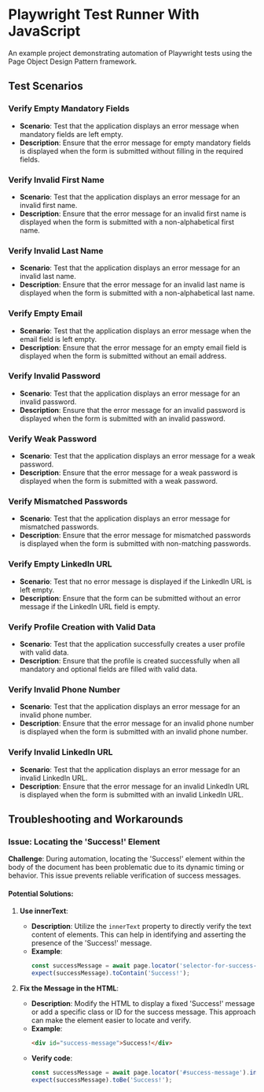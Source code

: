 # Playwright Test Runner With JavaScript

An example project demonstrating automation of Playwright tests using the Page Object Design Pattern framework.

## Test Scenarios

### Verify Empty Mandatory Fields
- **Scenario**: Test that the application displays an error message when mandatory fields are left empty.
- **Description**: Ensure that the error message for empty mandatory fields is displayed when the form is submitted without filling in the required fields.

### Verify Invalid First Name
- **Scenario**: Test that the application displays an error message for an invalid first name.
- **Description**: Ensure that the error message for an invalid first name is displayed when the form is submitted with a non-alphabetical first name.

### Verify Invalid Last Name
- **Scenario**: Test that the application displays an error message for an invalid last name.
- **Description**: Ensure that the error message for an invalid last name is displayed when the form is submitted with a non-alphabetical last name.

### Verify Empty Email
- **Scenario**: Test that the application displays an error message when the email field is left empty.
- **Description**: Ensure that the error message for an empty email field is displayed when the form is submitted without an email address.

### Verify Invalid Password
- **Scenario**: Test that the application displays an error message for an invalid password.
- **Description**: Ensure that the error message for an invalid password is displayed when the form is submitted with an invalid password.

### Verify Weak Password
- **Scenario**: Test that the application displays an error message for a weak password.
- **Description**: Ensure that the error message for a weak password is displayed when the form is submitted with a weak password.

### Verify Mismatched Passwords
- **Scenario**: Test that the application displays an error message for mismatched passwords.
- **Description**: Ensure that the error message for mismatched passwords is displayed when the form is submitted with non-matching passwords.

### Verify Empty LinkedIn URL
- **Scenario**: Test that no error message is displayed if the LinkedIn URL is left empty.
- **Description**: Ensure that the form can be submitted without an error message if the LinkedIn URL field is empty.

### Verify Profile Creation with Valid Data
- **Scenario**: Test that the application successfully creates a user profile with valid data.
- **Description**: Ensure that the profile is created successfully when all mandatory and optional fields are filled with valid data.

### Verify Invalid Phone Number
- **Scenario**: Test that the application displays an error message for an invalid phone number.
- **Description**: Ensure that the error message for an invalid phone number is displayed when the form is submitted with an invalid phone number.

### Verify Invalid LinkedIn URL
- **Scenario**: Test that the application displays an error message for an invalid LinkedIn URL.
- **Description**: Ensure that the error message for an invalid LinkedIn URL is displayed when the form is submitted with an invalid LinkedIn URL.

## Troubleshooting and Workarounds

### Issue: Locating the 'Success!' Element

**Challenge**: During automation, locating the 'Success!' element within the body of the document has been problematic due to its dynamic timing or behavior. This issue prevents reliable verification of success messages.

#### Potential Solutions:

1. **Use innerText**:
   - **Description**: Utilize the `innerText` property to directly verify the text content of elements. This can help in identifying and asserting the presence of the 'Success!' message.
   - **Example**:
     ```javascript
     const successMessage = await page.locator('selector-for-success-message').innerText();
     expect(successMessage).toContain('Success!');
     ```

2. **Fix the Message in the HTML**:
   - **Description**: Modify the HTML to display a fixed 'Success!' message or add a specific class or ID for the success message. This approach can make the element easier to locate and verify.
   - **Example**:
     ```html
     <div id="success-message">Success!</div>
     ```
   - **Verify code**:
     ```javascript
     const successMessage = await page.locator('#success-message').innerText();
     expect(successMessage).toBe('Success!');
     ```
